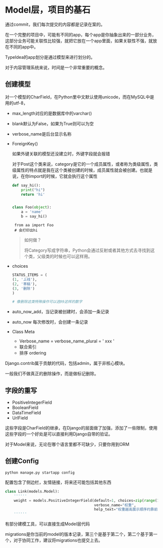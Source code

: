 # Model层，项目的基石



通过commit，我们每次提交的内容都是记录在案的。

在一个完整的项目中，可能有不同的app，每个app是你抽象出来的一部分业务，这部分业务可能关联性比较强，就把它放在一个app里面，如果关联性不强，就放在不同的app中。

TypeIdea的app划分是通过模型来进行划分的。

对于内容管理系统来说，时间是一个非常重要的概念。



## 创建模型

对一个模型的CharField，在Python里中文默认使用unicode，而在MySQL中是用的utf-8，

- max_length对应的是数据库中的varchar()
- blank默认为False，如果为True则可以为空
- verbose_name是后台显示名称

- ForeignKey()

  如果外键关联的模型还没建立时，外键字段就会报错

  对于Post这个类来说，category是它的一个成员属性，或者称为类级属性，类级属性的特点就是我在这个类被创建的时候，成员属性就会被创建。也就是说，在你import的时候，它就会执行这个属性

  ```python
  def say_hi():
      print("hi")
      return 'hi'
  
  
  class Foo(object):
      a = 'name'
      b = say_hi()
  ```

  ```shell
   from aa import Foo   
   # 会打印出hi
  ```



  > 如何做？
  >
  > 将Category写成字符串，Python会通过反射或者其他方式去寻找到这个类，父级类的时候也可以这样用。

- choices

  ```python
  STATUS_ITEMS = (
  (1, '上线'),
  (2, '草稿'),
  (3, '删除')
  )
  
  # 像删除这类特殊操作可以选99这样的数字
  ```

- auto_now_add，当记录被创建时，会添加一条记录

- auto_now 每次修改时，会创建一条记录

- Class Meta

  - Verbose_name = verbose_name_plural = ' xxx '
  - 联合索引
  - 排序 ordering




Django.contrib属于贡献的代码，包括admin，属于非核心模块。

一般我们不做真正的删除操作，而是做标记删除。



## 字段的重写

- PositiveIntegerField
- BooleanField
- DataTimeField
- UrlField

这些字段是CharField的继承，在Django的层面做了加强，添加了一些限制，使用这些字段的一个好处是可以直接利用Django自带的验证。

对于Model来说，无论在哪个语言里都不可缺少，只要你用到ORM



## 创建Config

```shell
python manage.py startapp config
```

配置包含了侧边栏，友情链接，将来还可能包括其他东西

```python
class Link(models.Model):
	''''''
    weight = models.PositiveIntegerField(default=1, choices=zip(range(1, 6), range(1, 6)),
                                         verbose_name="权重",
                                         help_text="权重越高展示顺序约靠前")
	''''''
```

有部分建模工具，可以直接生成Model层代码



migrations是你当前的model的版本记录，第三个是基于第二个，第二个基于第一个，对于协同工作，建议将migrations也提交上去。